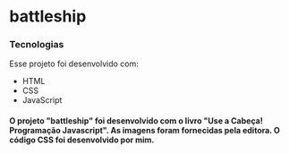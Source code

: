 # battleship

### Tecnologias

Esse projeto foi desenvolvido com:
- HTML
- CSS
- JavaScript

#### O projeto "battleship" foi desenvolvido com o livro "Use a Cabeça! Programação Javascript". As imagens foram fornecidas pela editora. O código CSS foi desenvolvido por mim.
